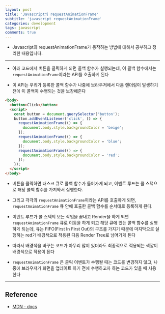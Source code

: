 ```yaml
---
layout: post
title: 'Javascript의 requestAnimationFrame'
subtitle: 'javascript requestAnimationFrame'
categories: development
tags: javascript
comments: true
---
```


- Javascript의 requestAnimationFrame가 동작하는 방법에 대해서 공부하고 정리한 내용입니다.

---

- 아래 코드에서 버튼을 클릭하게 되면 콜백 함수가 실행되는데, 이 콜백 함수에서는 `requestAnimationFrame`이라는 API를 호출하게 된다

- 이 API는 우리가 등록한 콜백 함수가 나중에 브라우저에서 다음 렌더링이 발생하기 전에 이 콜백이 수행되는 것을 보장해준다

```html
<body>
  <button>Click</button>
  <script>
    const button = document.querySelector('button');
    button.addEventListener('click', () => {
      requestAnimationFrame(() => {
        document.body.style.backgroundColor = 'beige';
      });
      requestAnimationFrame(() => {
        document.body.style.backgroundColor = 'blue';
      });
      requestAnimationFrame(() => {
        document.body.style.backgroundColor = 'red';
      });
    });
  </script>
</body>
```

- 버튼을 클릭하면 태스크 큐로 콜백 함수가 들어가게 되고, 이벤트 루프는 콜 스택으로 해당 콜백 함수를 가져와서 실행한다.

- 그리고 각각의 `requestAnimationFrame`이라는 API를 호출하게 되면, `requestAnimationFrame` 큐 안에 호출한 콜백 함수를 순서대로 등록하게 된다.

- 이벤트 루프가 콜 스택의 모든 작업을 끝내고 Render을 하게 되면 `requestAnimationFrame` 큐로 이동을 하게 되고 해당 큐에 있는 콜백 함수를 실행하게 되는데, 큐는 FIFO(First In First Out)의 구조를 가지기 때문에 마지막으로 실행하는 red가 배경색으로 적용된 다음 Render Tree로 넘어가게 된다

- 따라서 배경색을 바꾸는 코드가 아무리 많이 있더라도 최종적으로 적용되는 색깔이 배경색으로 적용이 된다

- `requestAnimationFrame` 은 클릭 이벤트가 수행될 때는 코드를 변경하지 않고, 나중에 브라우저가 화면을 업데이트 하기 전에 수행하고자 하는 코드가 있을 때 사용한다

---

## Reference

- [MDN - docs](https://developer.mozilla.org/ko/docs/Web/API/Window/requestAnimationFrame)
